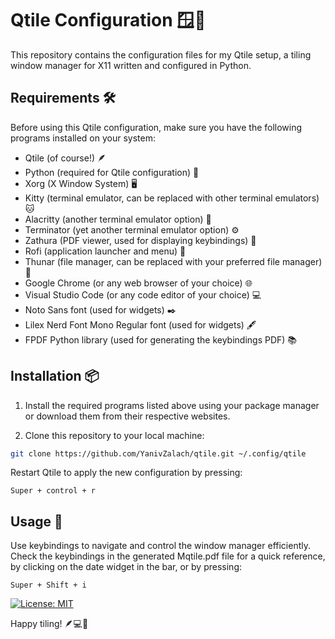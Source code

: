 # Qtile Configuration 🪟🚀

This repository contains the configuration files for my Qtile setup, a tiling window manager for X11 written and configured in Python.

## Requirements 🛠️

Before using this Qtile configuration, make sure you have the following programs installed on your system:

- Qtile (of course!) 🪶
- Python (required for Qtile configuration) 🐍
- Xorg (X Window System) 🖥️
- Kitty (terminal emulator, can be replaced with other terminal emulators) 🐱
- Alacritty (another terminal emulator option) 🍃
- Terminator (yet another terminal emulator option) ⚙️
- Zathura (PDF viewer, used for displaying keybindings) 📜
- Rofi (application launcher and menu) 🚀
- Thunar (file manager, can be replaced with your preferred file manager) 📂
- Google Chrome (or any web browser of your choice) 🌐
- Visual Studio Code (or any code editor of your choice) 💻
- Noto Sans font (used for widgets) ✒️
- Lilex Nerd Font Mono Regular font (used for widgets) 🖋️
- FPDF Python library (used for generating the keybindings PDF) 📚

## Installation 📦

1. Install the required programs listed above using your package manager or download them from their respective websites.

2. Clone this repository to your local machine:

```bash
git clone https://github.com/YanivZalach/qtile.git ~/.config/qtile
```

Restart Qtile to apply the new configuration by pressing:

```
Super + control + r
```

## Usage 🚀

Use keybindings to navigate and control the window manager efficiently. 
Check the keybindings in the generated Mqtile.pdf file for a quick reference, by clicking on the date widget in the bar,
or by pressing:

```
Super + Shift + i 
```
[![License: MIT](https://img.shields.io/badge/License-MIT-yellow.svg)](https://opensource.org/licenses/MIT)

Happy tiling! 🪶💻🐍
